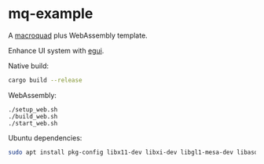 # mq-example

A [macroquad](https://github.com/not-fl3/macroquad) plus WebAssembly template.

Enhance UI system with [egui](https://github.com/emilk/egui).

Native build:

```bash
cargo build --release
```

WebAssembly:

```
./setup_web.sh
./build_web.sh
./start_web.sh
```

Ubuntu dependencies:

```bash
sudo apt install pkg-config libx11-dev libxi-dev libgl1-mesa-dev libasound2-dev
```
